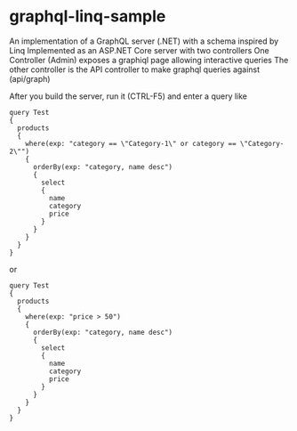 # graphql-linq-sample
An implementation of a GraphQL server (.NET) with a schema inspired by Linq
Implemented as an ASP.NET Core server with two controllers
One Controller (Admin) exposes a graphiql page allowing interactive queries
The other controller is the API controller to make graphql queries against (api/graph)

After you build the server, run it (CTRL-F5) and enter a query like

```
query Test
{
  products
  {
    where(exp: "category == \"Category-1\" or category == \"Category-2\"")
    {
      orderBy(exp: "category, name desc")
      {
        select
        {
          name
          category
          price
        }
      }
    }
  }
}
```
or
```
query Test
{
  products
  {
    where(exp: "price > 50")
    {
      orderBy(exp: "category, name desc")
      {
        select
        {
          name
          category
          price
        }
      }
    }
  }
}
```

